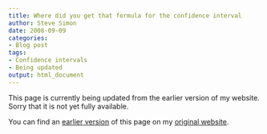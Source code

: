```yaml
---
title: Where did you get that formula for the confidence interval
author: Steve Simon
date: 2008-09-09
categories:
- Blog post
tags:
- Confidence intervals
- Being updated
output: html_document
---
```


This page is currently being updated from the earlier version of my website. Sorry that it is not yet fully available.

<!---More--->


You can find an [earlier version][sim1] of this page on my [original website][sim2].

[sim1]: http://www.pmean.com/08/ConfidenceInterval.html
[sim2]: http://www.pmean.com/original_site.html
